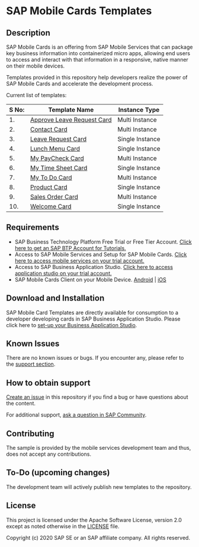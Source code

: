# SAP Mobile Cards Templates

## Description

SAP Mobile Cards is an offering from SAP Mobile Services that can package key business information into containerized micro apps, allowing end users to access and interact with that information in a responsive, native manner on their mobile devices.

Templates provided in this repository help developers realize the power of SAP Mobile Cards and accelerate the development process.

Current list of templates:

|S No: | Template Name| Instance Type |
|---|---|---|
| 1. | [Approve Leave Request Card](/Approve%20Leave%20Request%20Card%20Template%20-%20Multi%20Instance) | Multi Instance |
| 2. | [Contact Card](/Contact%20Card%20Template%20-%20Multi%20Instance) | Multi Instance |
| 3. | [Leave Request Card](/Leave%20Request%20Card%20Template%20-%20Single%20Instance) | Single Instance |
| 4. | [Lunch Menu Card](/Lunch%20Menu%20Card%20Template%20-%20Single%20Instance) | Single Instance |
| 5. | [My PayCheck Card](/My%20Paycheck%20Card%20Template%20-%20Multi%20Instance) | Multi Instance |
| 6. | [My Time Sheet Card](/My%20Time%20Sheet%20Card%20Template%20-%20Single%20Instance) | Single Instance |
| 7. | [My To Do Card](/My%20To%20Dos%20Card%20Template%20-%20Multi%20Instance) | Multi Instance |
| 8. | [Product Card](/Product%20Card%20Template%20-%20Single%20Instance) | Single Instance |
| 9. | [Sales Order Card](/Sales%20Order%20Card%20Template%20-%20Multi%20Instance) | Multi Instance|
| 10. | [Welcome Card](/Welcome%20Card%20Template%20-%20Single%20Instance) | Single Instance |

## Requirements

* SAP Business Technology Platform Free Trial or Free Tier Account.
    [Click here to get an SAP BTP Account for Tutorials.](https://developers.sap.com/tutorials/btp-cockpit-setup.html)
* Access to SAP Mobile Services and Setup for SAP Mobile Cards.
    [Click here to access mobile services on your trial account.](https://developers.sap.com/tutorials/cp-mobile-cards-setup.html)
* Access to SAP Business Application Studio.
    [Click here to access application studio on your trial account.](https://developers.sap.com/tutorials/cp-mobile-bas-setup.html)
* SAP Mobile Cards Client on your Mobile Device.
    [Android](https://play.google.com/store/apps/details?id=com.sap.content2go&hl=en_IN) | [iOS](https://apps.apple.com/us/app/sap-mobile-cards/id1168110623)

## Download and Installation

SAP Mobile Card Templates are directly available for consumption to a developer developing cards in SAP Business Application Studio. Please click here to [set-up your Business Application Studio](https://developers.sap.com/tutorials/appstudio-onboarding.html).

## Known Issues

There are no known issues or bugs. If you encounter any, please refer to the [support section](#how-to-obtain-support).

## How to obtain support

[Create an issue](https://github.com/SAP-samples/mobile-cards-templates/issues) in this repository if you find a bug or have questions about the content.

For additional support, [ask a question in SAP Community](https://answers.sap.com/tags/73555000100700000761).

## Contributing

The sample is provided by the mobile services development team and thus, does not accept any contributions.

## To-Do (upcoming changes)

The development team will actively publish new templates to the repository.

## License

<!-- [![REUSE status](https://api.reuse.software/badge/github.com/SAP-samples/mobile-cards-templates)](https://api.reuse.software/info/github.com/SAP-samples/mobile-cards-templates) -->

This project is licensed under the Apache Software License, version 2.0 except as noted otherwise in the [LICENSE](/.LICENSES/Apache-2.0.txt) file.

Copyright (c) 2020 SAP SE or an SAP affiliate company. All rights reserved.
